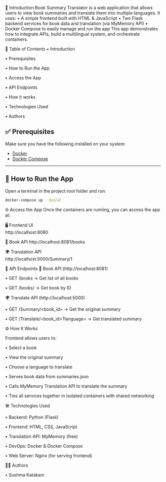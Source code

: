 📘 Introduction
Book Summary Translator is a web application that allows users to view book summaries and translate them into multiple languages. It uses:
•	A simple frontend built with HTML & JavaScript
•	Two Flask backend services for book data and translation (via MyMemory API)
•	Docker Compose to easily manage and run the app
This app demonstrates how to integrate APIs, build a multilingual system, and orchestrate containers.


📑 Table of Contents
 •	Introduction

•	Prerequisites

•	How to Run the App

•	Access the App

•	API Endpoints

•	How it works

•	Technologies Used

•	Authors


## ✅ Prerequisites

Make sure you have the following installed on your system:

- [Docker](https://www.docker.com/products/docker-desktop)
- [Docker Compose](https://docs.docker.com/compose/)

---

## 🚀 How to Run the App

Open a terminal in the project root folder and run:

```bash
docker-compose up --build
```

🌐 Access the App
Once the containers are running, you can access the app at:

🖥 Frontend UI	
http://localhost:8080

📘 Book API
	http://localhost:8081/books

🌍 Translation API	
http://localhost:5000/Summary/1

🔌 API Endpoints
📘 Book API (http://localhost:8081)

•	GET /books → Get list of all books

•	GET /books/<id> → Get book by ID

🌍 Translate API (http://localhost:5000)

•	GET /Summary/<book_id> → Get the original summary

•	GET /Translate/<book_id>?language=<lang> → Get translated summary

⚙️ How It Works

Frontend allows users to:

•	Select a book

•	View the original summary

•	 Choose a language to translate

•	 Serves book data from summaries.json

•	Calls MyMemory Translation API to translate the summary

•	Ties all services together in isolated containers with shared networking


🛠 Technologies Used

•	Backend: Python (Flask)

•	Frontend: HTML, CSS, JavaScript

•	Translation API: MyMemory (free)

•	DevOps: Docker & Docker Compose

•	Web Server: Nginx (for serving frontend)

👨‍💻 Authors

•	Sushma Katakam

